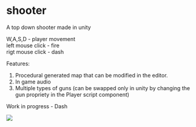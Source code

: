 # shooter
A top down shooter made in unity

W,A,S,D - player movement <br>
left mouse click - fire <br>
rigt mouse click - dash

Features:
1. Procedural generated map that can be modified in the editor.
2. In game audio
3. Multiple types of guns (can be swapped only in unity by changing the gun propriety in the Player script component)

Work in progress - Dash

![](demo.gif)
